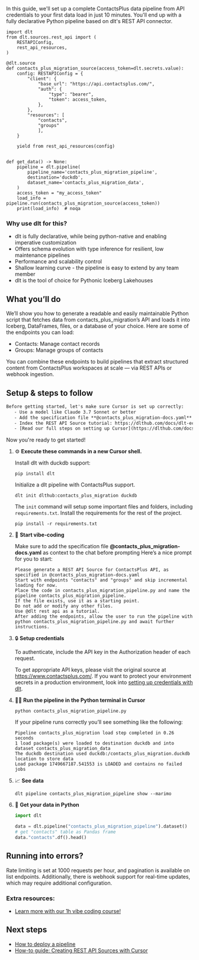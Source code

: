 In this guide, we'll set up a complete ContactsPlus data pipeline from API credentials to your first data load in just 10 minutes. You'll end up with a fully declarative Python pipeline based on dlt's REST API connector.

```python-outcome
import dlt
from dlt.sources.rest_api import (
    RESTAPIConfig,
    rest_api_resources,
)

@dlt.source
def contacts_plus_migration_source(access_token=dlt.secrets.value):
    config: RESTAPIConfig = {
        "client": {
            "base_url": "https://api.contactsplus.com/",
            "auth": {
                "type": "bearer",
                "token": access_token,
            },
        },
        "resources": [
            "contacts",
            "groups"
            ],
    }

    yield from rest_api_resources(config)


def get_data() -> None:
    pipeline = dlt.pipeline(
        pipeline_name='contacts_plus_migration_pipeline',
        destination='duckdb',
        dataset_name='contacts_plus_migration_data', 
    )
    access_token = "my_access_token"
    load_info = pipeline.run(contacts_plus_migration_source(access_token))
    print(load_info)  # noqa
```

### Why use dlt for this?

- dlt is fully declarative, while being python-native and enabling imperative customization
- Offers schema evolution with type inference for resilient, low maintenance pipelines
- Performance and scalability control
- Shallow learning curve - the pipeline is easy to extend by any team member
- dlt is the tool of choice for Pythonic Iceberg Lakehouses

## What you’ll do

We’ll show you how to generate a readable and easily maintainable Python script that fetches data from contacts_plus_migration’s API and loads it into Iceberg, DataFrames, files, or a database of your choice. Here are some of the endpoints you can load:

- Contacts: Manage contact records
- Groups: Manage groups of contacts

You can combine these endpoints to build pipelines that extract structured content from ContactsPlus workspaces at scale — via REST APIs or webhook ingestion.

## Setup & steps to follow

```default
Before getting started, let's make sure Cursor is set up correctly:
   - Use a model like Claude 3.7 Sonnet or better
   - Add the specification file **@contacts_plus_migration-docs.yaml** as context
   - Index the REST API Source tutorial: https://dlthub.com/docs/dlt-ecosystem/verified-sources/rest_api/ and add it to context as **@dlt rest api**
   - [Read our full steps on setting up Cursor](https://dlthub.com/docs/dlt-ecosystem/llm-tooling/cursor-restapi#23-configuring-cursor-with-documentation)
```

Now you're ready to get started! 

1. ⚙️ **Execute these commands in a new Cursor shell.**
    
    Install dlt with duckdb support:
    ```shell
    pip install dlt
    ```

    Initialize a dlt pipeline with ContactsPlus support.
    ```shell
    dlt init dlthub:contacts_plus_migration duckdb
    ```

    The `init` command will setup some important files and folders, including `requirements.txt`. Install the requirements for the rest of the project.
    ```shell
    pip install -r requirements.txt
    ```
    
2. 🤠 **Start vibe-coding**
    
    Make sure to add the specification file **@contacts_plus_migration-docs.yaml** as context to the chat before prompting
    Here’s a nice prompt for you to start: 
    
    ```prompt
    Please generate a REST API Source for ContactsPlus API, as specified in @contacts_plus_migration-docs.yaml 
    Start with endpoints "contacts" and "groups" and skip incremental loading for now. 
    Place the code in contacts_plus_migration_pipeline.py and name the pipeline contacts_plus_migration_pipeline. 
    If the file exists, use it as a starting point. 
    Do not add or modify any other files. 
    Use @dlt rest api as a tutorial. 
    After adding the endpoints, allow the user to run the pipeline with python contacts_plus_migration_pipeline.py and await further instructions.
    ```

    
3. 🔒 **Setup credentials** 
    
    To authenticate, include the API key in the Authorization header of each request.
    
    To get appropriate API keys, please visit the original source at https://www.contactsplus.com/.
    If you want to protect your environment secrets in a production environment, look into [setting up credentials with dlt](https://dlthub.com/docs/walkthroughs/add_credentials).
    
4. 🏃‍♀️ **Run the pipeline in the Python terminal in Cursor**
    
    ```shell
    python contacts_plus_migration_pipeline.py
    ```
    
    If your pipeline runs correctly you’ll see something like the following:
    
    ```shell
    Pipeline contacts_plus_migration load step completed in 0.26 seconds
    1 load package(s) were loaded to destination duckdb and into dataset contacts_plus_migration_data
    The duckdb destination used duckdb:/contacts_plus_migration.duckdb location to store data
    Load package 1749667187.541553 is LOADED and contains no failed jobs
    ```
    
5. 📈 **See data**
    
    ```shell
    dlt pipeline contacts_plus_migration_pipeline show --marimo
    ```
    
6. 🐍 **Get your data in Python**
    
    ```python
    import dlt

   data = dlt.pipeline("contacts_plus_migration_pipeline").dataset()
   # get "contacts" table as Pandas frame
   data."contacts".df().head()
    ```

## Running into errors?

Rate limiting is set at 1000 requests per hour, and pagination is available on list endpoints. Additionally, there is webhook support for real-time updates, which may require additional configuration.

### Extra resources:

- [Learn more with our 1h vibe coding course!](https://www.youtube.com/watch?v=GGid70rnJuM)

## Next steps

- [How to deploy a pipeline](https://dlthub.com/docs/walkthroughs/deploy-a-pipeline)
- [How-to guide: Creating REST API Sources with Cursor](https://dlthub.com/docs/dlt-ecosystem/llm-tooling/cursor-restapi)